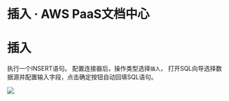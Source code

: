 # 插入 · AWS PaaS文档中心

# 插入

执行一个INSERT语句。 配置连接器后，操作类型选择`插入`， 打开SQL向导选择数据源并配置输入字段，点击确定按钮自动回填SQL语句。

[![](https://docs.awspaas.com/reference-guide/aws-paas-cc-reference-guide/datasource/rds18.png)](<rds18.png>)